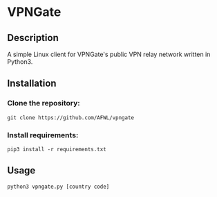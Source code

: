 # VPNGate

## Description

A simple Linux client for VPNGate's public VPN relay network written in Python3. 


## Installation

### Clone the repository:

`git clone https://github.com/AFWL/vpngate`

### Install requirements:

`pip3 install -r requirements.txt`


## Usage

`python3 vpngate.py [country code]`

